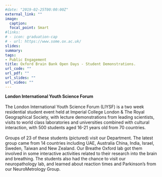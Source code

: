 ```yaml
---
#date: "2019-02-25T00:00:00Z"
external_link: ""
image:
  caption: 
  focal_point: Smart
#links:
# - icon: graduation-cap
# - url: https://www.some.ox.ac.uk/
slides: 
summary: 
tags:
- Public Engagement
title: Oxford Brain Bank Open Days - Student Demonstrations.
url_code: ""
url_pdf: ""
url_slides: ""
url_video: ""
---
```

<b>London International Youth Science Forum</b><br>
<br>
The London International Youth Science Forum (LIYSF) is a two week residential student event held at Imperial College London & The Royal Geographical Society, with lecture demonstrations from leading scientists, visits to world class laboratories and universities combined with cultural interaction, with 500 students aged 16-21 years old from 70 countries. <br>
<br>
Groups of 23 of these students (pictured) visit our Department. The latest group came from 14 countries including UAE, Australia China, India, Israel, Sweden, Taiwan and New Zealand. Our Breathe Oxford lab got them involved in some interactive activities related to their research into the brain and breathing. The students also had the chance to visit our neuropathology lab, and learned about reaction times and Parkinson’s from our NeuroMetrology Group. 